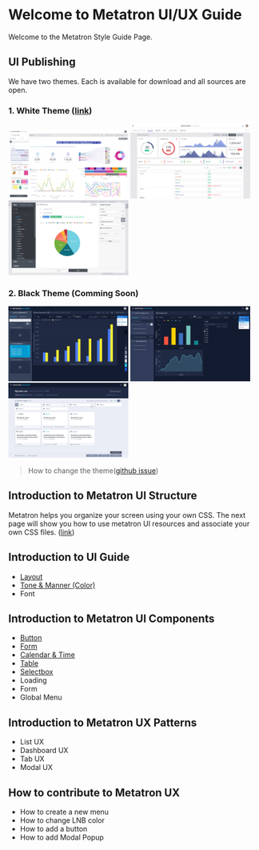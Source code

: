 Welcome to Metatron UI/UX Guide
==================================
Welcome to the Metatron Style Guide Page. 

UI Publishing
---
We have two themes. Each is available for download and all sources are open.

### 1. White Theme ([link](https://metatron-app.github.io/metatron-style-library/publishing/html/@index.html))
<p float="left">
<img width="240px" src="/docs/guide/img/white01.png" alt="Dark" title="Dark Thema">
<img width="240px" src="/docs/guide/img/white03.png" alt="Dark" title="Dark Thema">
<img width="240px" src="/docs/guide/img/white02.png" alt="Dark" title="Dark Thema">
</p>


### 2. Black Theme (Comming Soon)
<p float="left">
<img width="240px" src="/docs/guide/img/black01.png" alt="Dark" title="Dark Thema">
<img width="240px" src="/docs/guide/img/black02.png" alt="Dark" title="Dark Thema">
<img width="240px" src="/docs/guide/img/black03.png" alt="Dark" title="Dark Thema">
</p>


> How to change the theme([github issue](https://github.com/metatron-app/metatron-discovery/issues/2388))

Introduction to Metatron UI Structure
---
Metatron helps you organize your screen using your own CSS. The next page will show you how to use metatron UI resources and associate your own CSS files. 
([link](https://metatron-app.github.io/metatron-style-library/guide/part0/overview.html))

Introduction to UI Guide
---
- [Layout](https://metatron-app.github.io/metatron-style-library/guide/part00/layout.html)
- [Tone & Manner (Color)](https://metatron-app.github.io/metatron-style-library/guide/part00/tonandmanner.html)
- Font

Introduction to Metatron UI Components
---
- [Button](https://metatron-app.github.io/metatron-style-library/guide/part01/button.html)
- [Form](https://metatron-app.github.io/metatron-style-library/guide/part01/form.html)
- [Calendar & Time](https://metatron-app.github.io/metatron-style-library/guide/part01/calendar.html)
- [Table](https://metatron-app.github.io/metatron-style-library/guide/part01/table.html)
- [Selectbox](https://metatron-app.github.io/metatron-style-library/guide/part01/selectbox.html)
- Loading
- Form
- Global Menu

Introduction to Metatron UX Patterns
---
- List UX
- Dashboard UX
- Tab UX
- Modal UX

How to contribute to Metatron UX
---
- How to create a new menu
- How to change LNB color
- How to add a button
- How to add Modal Popup